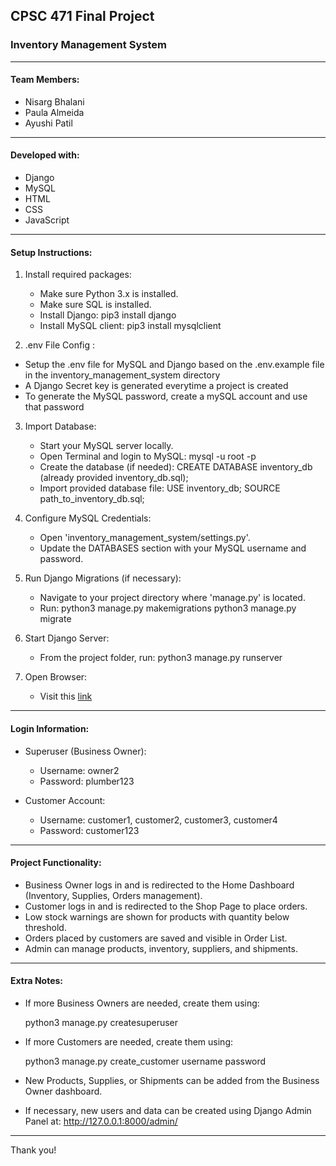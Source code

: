 ## CPSC 471 Final Project
### Inventory Management System
---------------------------------------

#### Team Members:
- Nisarg Bhalani
- Paula Almeida
- Ayushi Patil

---------------------------------------

#### Developed with:
- Django
- MySQL
- HTML
- CSS
- JavaScript

---------------------------------------
#### Setup Instructions:

1. Install required packages:
   - Make sure Python 3.x is installed.
   - Make sure SQL is installed.
   - Install Django:
     pip3 install django
   - Install MySQL client:
     pip3 install mysqlclient

2. .env File Config :
  - Setup the .env file for MySQL and Django based on the .env.example file in the inventory_management_system directory
  - A Django Secret key is generated everytime a project is created
  - To generate the MySQL password, create a mySQL account and use that password


3. Import Database:
   - Start your MySQL server locally.
   - Open Terminal and login to MySQL:
     mysql -u root -p
   - Create the database (if needed):
     CREATE DATABASE inventory_db (already provided inventory_db.sql);
   - Import provided database file:
     USE inventory_db;
     SOURCE path_to_inventory_db.sql;

4. Configure MySQL Credentials:
   - Open 'inventory_management_system/settings.py'.
   - Update the DATABASES section with your MySQL username and password.

5. Run Django Migrations (if necessary):
   - Navigate to your project directory where 'manage.py' is located.
   - Run:
     python3 manage.py makemigrations
     python3 manage.py migrate

6. Start Django Server:
   - From the project folder, run:
     python3 manage.py runserver

7. Open Browser:
   - Visit this [link](http://127.0.0.1:8000/)

---------------------------------------
#### Login Information:

- Superuser (Business Owner):
  - Username: owner2
  - Password: plumber123

- Customer Account:
  - Username: customer1, customer2, customer3, customer4
  - Password: customer123

---------------------------------------
#### Project Functionality:

- Business Owner logs in and is redirected to the Home Dashboard (Inventory, Supplies, Orders management).
- Customer logs in and is redirected to the Shop Page to place orders.
- Low stock warnings are shown for products with quantity below threshold.
- Orders placed by customers are saved and visible in Order List.
- Admin can manage products, inventory, suppliers, and shipments.

---------------------------------------
#### Extra Notes:

- If more Business Owners are needed, create them using:

  python3 manage.py createsuperuser

- If more Customers are needed, create them using:

   python3 manage.py create_customer username password
  
- New Products, Supplies, or Shipments can be added from the Business Owner dashboard.
- If necessary, new users and data can be created using Django Admin Panel at:
  http://127.0.0.1:8000/admin/
  
---------------------------------------
Thank you!


